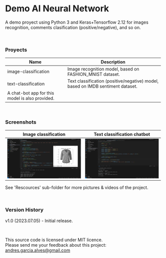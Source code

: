 # Demo AI Neural Network

A demo proyect using Python 3 and Keras+Tensorflow 2.12 for images recognition, comments clasification (positive/negative), and so on.

&nbsp;

### Proyects

| Name                    | Description                                                                     |
|-------------------------|---------------------------------------------------------------------------------|
| image-classification    | Image recognition model, based on FASHION_MNIST dataset.                        |
| text-classification     | Text classification (positive/negative) model, based on IMDB sentiment dataset.
A chat-bot app for this model is also provided. |

&nbsp;

### Screenshots

| Image classification                                | Text classification chatbot                         |
|-----------------------------------------------------|-----------------------------------------------------|
| ![](Resources/01-image-classification.png)          | ![](Resources/02-text-classification.png)           |

See 'Rescources' sub-folder for more pictures & videos of the project.

&nbsp;

### Version History

v1.0 (2023.07.05) - Initial release.  

&nbsp;

This source code is licensed under MIT licence.  
Please send me your feedback about this project: andres.garcia.alves@gmail.com
